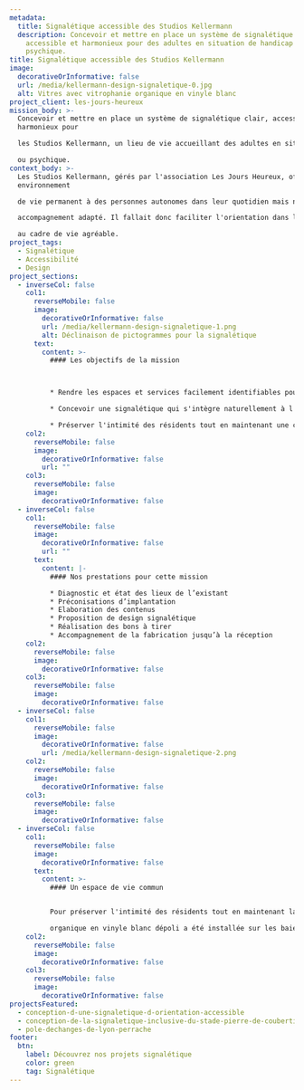 ```yaml
---
metadata:
  title: Signalétique accessible des Studios Kellermann
  description: Concevoir et mettre en place un système de signalétique clair,
    accessible et harmonieux pour des adultes en situation de handicap mental ou
    psychique.
title: Signalétique accessible des Studios Kellermann
image:
  decorativeOrInformative: false
  url: /media/kellermann-design-signaletique-0.jpg
  alt: Vitres avec vitrophanie organique en vinyle blanc
project_client: les-jours-heureux
mission_body: >-
  Concevoir et mettre en place un système de signalétique clair, accessible et
  harmonieux pour

  les Studios Kellermann, un lieu de vie accueillant des adultes en situation de handicap mental

  ou psychique.
context_body: >-
  Les Studios Kellermann, gérés par l'association Les Jours Heureux, offrent un
  environnement

  de vie permanent à des personnes autonomes dans leur quotidien mais nécessitant un

  accompagnement adapté. Il fallait donc faciliter l'orientation dans l’établissement et contribuer

  au cadre de vie agréable.
project_tags:
  - Signalétique
  - Accessibilité
  - Design
project_sections:
  - inverseCol: false
    col1:
      reverseMobile: false
      image:
        decorativeOrInformative: false
        url: /media/kellermann-design-signaletique-1.png
        alt: Déclinaison de pictogrammes pour la signalétique
      text:
        content: >-
          #### Les objectifs de la mission



          * Rendre les espaces et services facilement identifiables pour les résidents.

          * Concevoir une signalétique qui s'intègre naturellement à l'environnement de vie, en évitant tout aspect intrusif ou institutionnel.

          * Préserver l'intimité des résidents tout en maintenant une certaine ouverture sur l'extérieur.
    col2:
      reverseMobile: false
      image:
        decorativeOrInformative: false
        url: ""
    col3:
      reverseMobile: false
      image:
        decorativeOrInformative: false
  - inverseCol: false
    col1:
      reverseMobile: false
      image:
        decorativeOrInformative: false
        url: ""
      text:
        content: |-
          #### Nos prestations pour cette mission

          * Diagnostic et état des lieux de l’existant
          * Préconisations d’implantation
          * Elaboration des contenus  
          * Proposition de design signalétique
          * Réalisation des bons à tirer
          * Accompagnement de la fabrication jusqu’à la réception
    col2:
      reverseMobile: false
      image:
        decorativeOrInformative: false
    col3:
      reverseMobile: false
      image:
        decorativeOrInformative: false
  - inverseCol: false
    col1:
      reverseMobile: false
      image:
        decorativeOrInformative: false
        url: /media/kellermann-design-signaletique-2.png
    col2:
      reverseMobile: false
      image:
        decorativeOrInformative: false
    col3:
      reverseMobile: false
      image:
        decorativeOrInformative: false
  - inverseCol: false
    col1:
      reverseMobile: false
      image:
        decorativeOrInformative: false
      text:
        content: >-
          #### Un espace de vie commun


          Pour préserver l'intimité des résidents tout en maintenant la luminosité, une vitrophanie

          organique en vinyle blanc dépoli a été installée sur les baies vitrées sur plus de 20 m linéaire, créant ainsi un filtre visuel discret et élégant.
    col2:
      reverseMobile: false
      image:
        decorativeOrInformative: false
    col3:
      reverseMobile: false
      image:
        decorativeOrInformative: false
projectsFeatured:
  - conception-d-une-signaletique-d-orientation-accessible
  - conception-de-la-signaletique-inclusive-du-stade-pierre-de-coubertin
  - pole-dechanges-de-lyon-perrache
footer:
  btn:
    label: Découvrez nos projets signalétique
    color: green
    tag: Signalétique
---
```

